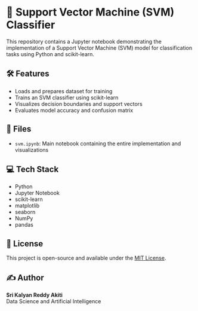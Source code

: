 # 🧠 Support Vector Machine (SVM) Classifier

This repository contains a Jupyter notebook demonstrating the implementation of a Support Vector Machine (SVM) model for classification tasks using Python and scikit-learn.

## 🛠️ Features

- Loads and prepares dataset for training  
- Trains an SVM classifier using scikit-learn  
- Visualizes decision boundaries and support vectors  
- Evaluates model accuracy and confusion matrix  

## 📁 Files

- `svm.ipynb`: Main notebook containing the entire implementation and visualizations

## 💻 Tech Stack

- Python  
- Jupyter Notebook  
- scikit-learn  
- matplotlib  
- seaborn  
- NumPy  
- pandas  

## 📝 License

This project is open-source and available under the [MIT License](LICENSE).

## ✍️ Author

**Sri Kalyan Reddy Akiti**  
Data Science and Artificial Intelligence
